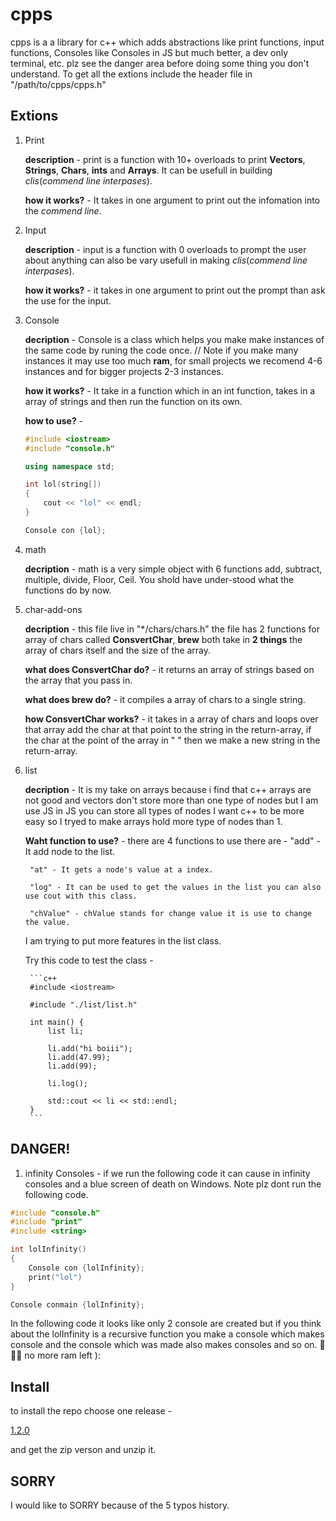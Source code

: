 # cpps
cpps is a a library for c++ which adds abstractions like print functions, input functions, Consoles like Consoles in JS but much better, a dev only terminal, etc. plz see the danger area before doing some thing you don't understand. To get all the extions include the header file in "/path/to/cpps/cpps.h"

## Extions

1. Print

    **description** - print is a function with 10+ overloads to print **Vectors**, **Strings**, **Chars**, **ints** and **Arrays**. It can be usefull in building *clis*(*commend line interpases*).

    **how it works?** - It takes in one argument to print out the infomation into the *commend line*.

2. Input

    **description** - input is a function with 0 overloads to prompt the user about anything can also be vary usefull in making *clis*(*commend line interpases*).

    **how it works?** - it takes in one argument to print out the prompt than ask the use for the input.

3. Console

    **decription** - Console is a class which helps you make make instances of the same code by runing the code once. // Note if you make many instances it may use too much **ram**, for small projects we recomend 4-6 instances and for bigger projects 2-3 instances.

    **how it works?** - It take in a function which in an int function, takes in a array of strings and then run the function on its own.

    **how to use?** - 

    ```c++
    #include <iostream>
    #include "console.h"

    using namespace std;

    int lol(string[])
    {
        cout << "lol" << endl;
    }

    Console con {lol};
    ```

4. math

    **decription** - math is a very simple object with 6 functions add, subtract, multiple, divide, Floor, Ceil. You shold have under-stood what the functions do by now.

5. char-add-ons

    **decription** - this file live in "*/chars/chars.h" the file has 2 functions for array of chars called **ConsvertChar**, **brew** both take in **2 things** the array of chars itself and the size of the array.

    **what does ConsvertChar do?** - it returns an array of strings based on the array that you pass in.

    **what does brew do?** - it compiles a array of chars to a single string.

    **how ConsvertChar works?** - it takes in a array of chars and loops over that array add the char at that point to the string in the return-array, if the char at the point of the array in " " then we make a new string in the return-array.

6. list

    **decription** - It is my take on arrays because i find that c++ arrays are not good and vectors don't store more than one type of nodes but I am use JS in JS you can store all types of nodes I want c++ to be more easy so I tryed to make arrays hold more type of nodes than 1.

    **Waht function to use?** - there are 4 functions to use there are - 
        "add" - It add node to the list.

        "at" - It gets a node's value at a index.

        "log" - It can be used to get the values in the list you can also use cout with this class.

        "chValue" - chValue stands for change value it is use to change the value.

    I am trying to put more features in the list class.

    Try this code to test the class -

        ```c++
        #include <iostream>

        #include "./list/list.h"

        int main() {
            list li;

            li.add("hi boiii");
            li.add(47.99);
            li.add(99);

            li.log();

            std::cout << li << std::endl;
        }
        ```

## DANGER!

1. infinity Consoles - if we run the following code it can cause in infinity consoles and a blue screen of death on Windows. Note plz dont run the following code.

```c++
#include "console.h"
#include "print"
#include <string>

int lolInfinity()
{
    Console con {lolInfinity};
    print("lol")
}

Console conmain {lolInfinity};
```

In the following code it looks like only 2 console are created but if you think about the lolInfinity is a recursive function you make a console which makes console and the console which was made also makes consoles and so on. 🌋🌋🌋 no more ram left ):

## Install

to install the repo choose one release -

[1.2.0](https://github.com/ManavGhaiCode/cpps/releases/tag/1.2.0)

and get the zip verson and unzip it.

## SORRY

I would like to SORRY because of the 5 typos history.